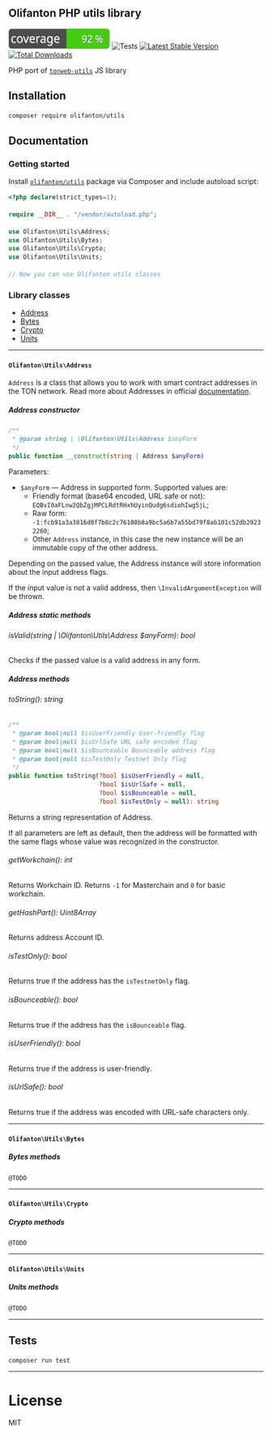 Olifanton PHP utils library
---

![Code Coverage Badge](./.github/badges/coverage.svg)
![Tests](https://github.com/olifanton/utils/actions/workflows/tests.yml/badge.svg)
[![Latest Stable Version](https://poser.pugx.org/olifanton/utils/v/stable)](https://packagist.org/packages/olifanton/utils)
[![Total Downloads](https://poser.pugx.org/olifanton/utils/downloads)](https://packagist.org/packages/olifanton/utils)

PHP port of [`tonweb-utils`](https://github.com/toncenter/tonweb/tree/master/src/utils) JS library

## Installation

```bash
composer require olifanton/utils
```

## Documentation

### Getting started

Install [`olifanton/utils`](https://packagist.org/packages/olifanton/utils) package via Composer and include autoload script:

```php
<?php declare(strict_types=1);

require __DIR__ . "/vendor/autoload.php";

use Olifanton\Utils\Address;
use Olifanton\Utils\Bytes;
use Olifanton\Utils\Crypto;
use Olifanton\Utils\Units;

// Now you can use Olifanton utils classes

```

### Library classes

- [Address](https://github.com/olifanton/utils#olifantonutilsaddress)
- [Bytes](https://github.com/olifanton/utils#olifantonutilsbytes)
- [Crypto](https://github.com/olifanton/utils#olifantonutilscrypto)
- [Units](https://github.com/olifanton/utils#olifantonutilsunits)

---

#### `Olifanton\Utils\Address`

`Address` is a class that allows you to work with smart contract addresses in the TON network. Read more about Addresses in official [documentation](https://ton.org/docs/learn/overviews/addresses).

##### _Address_ constructor

```php
/**
 * @param string | \Olifanton\Utils\Address $anyForm
 */
public function __construct(string | Address $anyForm)
```

Parameters:

- `$anyForm` &mdash; Address in supported form. Supported values are:
    - Friendly format (base64 encoded, URL safe or not): `EQBvI0aFLnw2QbZgjMPCLRdtRHxhUyinQudg6sdiohIwg5jL`;
    - Raw form: `-1:fcb91a3a3816d0f7b8c2c76108b8a9bc5a6b7a55bd79f8ab101c52db29232260`;
    - Other `Address` instance, in this case the new instance will be an immutable copy of the other address.

Depending on the passed value, the Address instance will store information about the input address flags.

If the input value is not a valid address, then `\InvalidArgumentException` will be thrown.

##### _Address_ static methods

###### isValid(string | \Olifanton\Utils\Address $anyForm): bool
Checks if the passed value is a valid address in any form.

##### _Address_ methods

###### toString(): string
```php
/**
 * @param bool|null $isUserFriendly User-friendly flag
 * @param bool|null $isUrlSafe URL safe encoded flag
 * @param bool|null $isBounceable Bounceable address flag
 * @param bool|null $isTestOnly Testnet Only flag
 */
public function toString(?bool $isUserFriendly = null,
                         ?bool $isUrlSafe = null,
                         ?bool $isBounceable = null,
                         ?bool $isTestOnly = null): string
```
Returns a string representation of Address.

If all parameters are left as default, then the address will be formatted with the same flags whose value was recognized in the constructor.

###### getWorkchain(): int
Returns Workchain ID. Returns `-1` for Masterchain and `0` for basic workchain.

###### getHashPart(): Uint8Array
Returns address Account ID.

###### isTestOnly(): bool
Returns true if the address has the `isTestnetOnly` flag.

###### isBounceable(): bool
Returns true if the address has the `isBounceable` flag.

###### isUserFriendly(): bool
Returns true if the address is user-friendly.

###### isUrlSafe(): bool
Returns true if the address was encoded with URL-safe characters only.

---

#### `Olifanton\Utils\Bytes`

##### _Bytes_ methods

`@TODO`

---

#### `Olifanton\Utils\Crypto`

##### _Crypto_ methods

`@TODO`

---

#### `Olifanton\Utils\Units`

##### _Units_ methods

`@TODO`

---

## Tests

```bash
composer run test
```

---

# License

MIT

